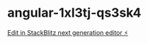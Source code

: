 # angular-1xl3tj-qs3sk4

[Edit in StackBlitz next generation editor ⚡️](https://stackblitz.com/~/github.com/Prajan94/angular-1xl3tj-qs3sk4)